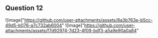 ## Question 12

![image]"https://github.com/user-attachments/assets/8a3b763e-b5cc-49d5-b076-a7c732ab6004"
![image]"https://github.com/user-attachments/assets/f7d92974-7d23-4f09-bdf3-a5a9e90a0a84"

